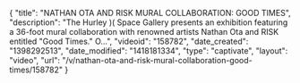 {
    "title": "NATHAN OTA AND RISK MURAL COLLABORATION: GOOD TIMES",
    "description": "The Hurley )( Space Gallery presents an exhibition featuring a 36-foot mural collaboration with renowned artists Nathan Ota and RISK entitled \"Good Times.\" O...",
    "videoid": "158782",
    "date_created": "1398292513",
    "date_modified": "1418181334",
    "type": "captivate",
    "layout": "video",
    "url": "\/v\/nathan-ota-and-risk-mural-collaboration-good-times\/158782"
}